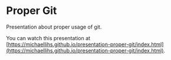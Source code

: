 Proper Git
==========

Presentation about proper usage of git.

You can watch this presentation at [https://michaellihs.github.io/presentation-proper-git/index.html](https://michaellihs.github.io/presentation-proper-git/index.html).


